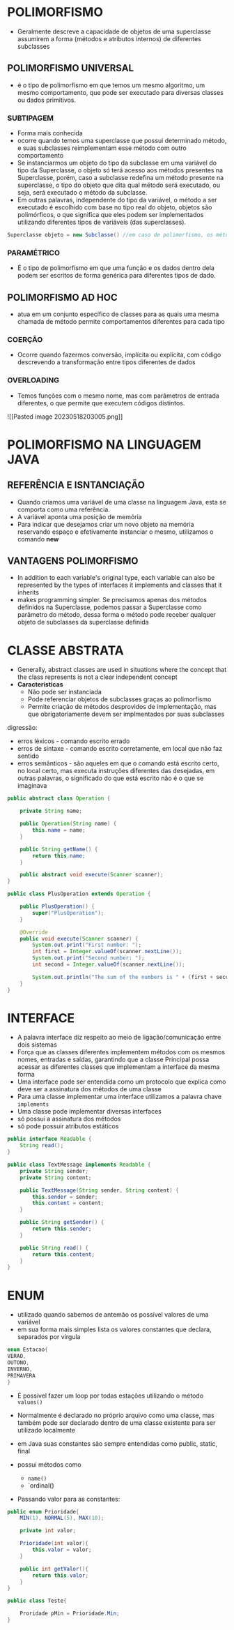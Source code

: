 # POLIMORFISMO

-   Geralmente descreve a capacidade de objetos de uma superclasse assumirem a forma (métodos e atributos internos) de diferentes subclasses

## POLIMORFISMO UNIVERSAL

-   é o tipo de polimorfismo em que temos um mesmo algoritmo, um mesmo comportamento, que pode ser executado para diversas classes ou dados primitivos.

### SUBTIPAGEM

-   Forma mais conhecida
-   ocorre quando temos uma superclasse que possui determinado método, e suas subclasses reimplementam esse método com outro comportamento
-   Se instanciarmos um objeto do tipo da subclasse em uma variável do tipo da Superclasse, o objeto só terá acesso aos métodos presentes na Superclasse, porém, caso a subclasse redefina um método presente na superclasse, o tipo do objeto que dita qual método será executado, ou seja, será executado o método da subclasse.
-   Em outras palavras, independente do tipo da variável, o método a ser executado é escolhido com base no tipo real do objeto, objetos são polimórficos, o que significa que eles podem ser implementados utilizando diferentes tipos de variáveis (das superclasses).

```java
Superclasse objeto = new Subclasse() //em caso de polimorfismo, os métodos da subclasse serão executados 
```

### PARAMÉTRICO

-   É o tipo de polimorfismo em que uma função e os dados dentro dela podem ser escritos de forma genérica para diferentes tipos de dado.

## POLIMORFISMO AD HOC

-   atua em um conjunto específico de classes para as quais uma mesma chamada de método permite comportamentos diferentes para cada tipo

### COERÇÃO

-   Ocorre quando fazermos conversão, implícita ou explícita, com código descrevendo a transformação entre tipos diferentes de dados

### OVERLOADING

-   Temos funções com o mesmo nome, mas com parâmetros de entrada diferentes, o que permite que executem códigos distintos.

![[Pasted image 20230518203005.png]]

# POLIMORFISMO NA LINGUAGEM JAVA

## REFERÊNCIA E ISNTANCIAÇÃO

-   Quando criamos uma variável de uma classe na linguagem Java, esta se comporta como uma referência.
-   A variável aponta uma posição de memória
-   Para indicar que desejamos criar um novo objeto na memória reservando espaço e efetivamente instanciar o mesmo, utilizamos o comando **new**

## VANTAGENS POLIMORFISMO

-   In addition to each variable's original type, each variable can also be represented by the types of interfaces it implements and classes that it inherits
-   makes programming simpler. Se precisamos apenas dos métodos definidos na Superclasse, podemos passar a Superclasse como parâmetro do método, dessa forma o método pode receber qualquer objeto de subclasses da superclasse definida

# CLASSE ABSTRATA

-   Generally, abstract classes are used in situations where the concept that the class represents is not a clear independent concept
-   **Características**
    -   Não pode ser instanciada
    -   Pode referenciar objetos de subclasses graças ao polimorfismo
    -   Permite criação de métodos desprovidos de implementação, mas que obrigatoriamente devem ser implmentados por suas subclasses

digressão:

-   erros léxicos - comando escrito errado
-   erros de sintaxe - comando escrito corretamente, em local que não faz sentido
-   erros semânticos - são aqueles em que o comando está escrito certo, no local certo, mas executa instruções diferentes das desejadas, em outras palavras, o significado do que está escrito não é o que se imaginava

```java
public abstract class Operation {

    private String name;

    public Operation(String name) {
        this.name = name;
    }

    public String getName() {
        return this.name;
    }

    public abstract void execute(Scanner scanner);
}

public class PlusOperation extends Operation {

    public PlusOperation() {
        super("PlusOperation");
    }

    @Override
    public void execute(Scanner scanner) {
        System.out.print("First number: ");
        int first = Integer.valueOf(scanner.nextLine());
        System.out.print("Second number: ");
        int second = Integer.valueOf(scanner.nextLine());

        System.out.println("The sum of the numbers is " + (first + second));
    }
}
```



# INTERFACE

-   A palavra interface diz respeito ao meio de ligação/comunicação entre dois sistemas
-   Força que as classes diferentes implementem métodos com os mesmos nomes, entradas e saídas, garantindo que a classe Principal possa acessar as diferentes classes que implementam a interface da mesma forma
-   Uma interface pode ser entendida como um protocolo que explica como deve ser a assinatura dos métodos de uma classe
-   Para uma classe implementar uma interface utilizamos a palavra chave `implements`
-   Uma classe pode implementar diversas interfaces
-   só possui a assinatura dos métodos
-   só pode possuir atributos estáticos

```java
public interface Readable {
    String read();
}

public class TextMessage implements Readable {
    private String sender;
    private String content;

    public TextMessage(String sender, String content) {
        this.sender = sender;
        this.content = content;
    }

    public String getSender() {
        return this.sender;
    }

    public String read() {
        return this.content;
    }
}
```

# ENUM

-   utilizado quando sabemos de antemão os possível valores de uma variável
-   em sua forma mais simples lista os valores constantes que declara, separados por vírgula

```java
enum Estacao{
VERAO,
OUTONO,
INVERNO,
PRIMAVERA
}
```

-   É possível fazer um loop por todas estações utilizando o método `values()`
-   Normalmente é declarado no próprio arquivo como uma classe, mas também pode ser declarado dentro de uma classe existente para ser utilizado localmente
-   em Java suas constantes são sempre entendidas como public, static, final
- possui métodos como 
	- `name()`
	- `ordinal()

- Passando valor para as constantes:

```java
public enum Prioridade{
	MIN(1), NORMAL(5), MAX(10);

	private int valor;

	Prioridade(int valor){
		this.valor = valor;
	}

	public int getValor(){
		return this.valor;
	}
}

public class Teste{

	Proridade pMin = Prioridade.Min;
}

```